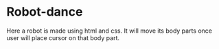 # Robot-dance
Here a robot is made using html and css. It will move its body parts once user will place cursor on that body part.
